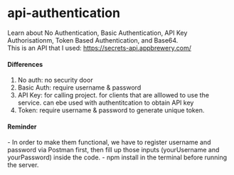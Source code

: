 # api-authentication
Learn about No Authentication, Basic Authentication, API Key Authorisationm, Token Based Authentication, and Base64. <br>
This is an API that I used: https://secrets-api.appbrewery.com/
<h4>Differences</h4>
<ol>
<li>No auth: no security door</li>
<li>Basic Auth: require username & password</li>
<li>API Key: for calling project. for clients that are alllowed to use the service. can ebe used with authentitcation to obtain API key</li>
<li>Token: require username & password to generate unique token.</li>
</ol>
<h4>Reminder</h4>
- In order to make them functional, we have to register username and password via Postman first, then fill up those inputs (yourUsername and yourPassword) inside the code.
- npm install in the terminal before running the server.
